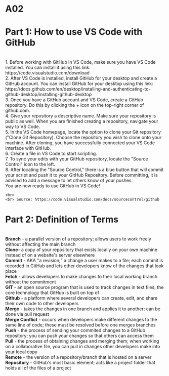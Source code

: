 # A02

<h1>Part 1: How to use VS Code with GitHub</h1>
<p>
    <br>1. Before working with GitHub in VS Code, make sure you have VS Code installed. You can install it using this link: https://code.visualstudio.com/download
    <br>2. After VS Code is installed, install GitHub for your desktop and create a GitHub account. You can install GitHub for your desktop using this link: https://docs.github.com/en/desktop/installing-and-authenticating-to-github-desktop/installing-github-desktop
    <br>3. Once you have a GitHub account and VS Code, create a GitHub repository. Do this by clicking the + icon on the top-right corner of github.com.
    <br>4. Give your repository a descriptive name. Make sure your repository is public as well. When you are finished creating a repository, navigate your way to VS Code. 
    <br>5. In the VS Code homepage, locate the option to clone your Git repository ("Clone Git Repository). Choose the repository you wish to clone onto your machine. After cloning, you have successfully connected your VS Code interface with GitHub.
    <br>6. Create a file in VS Code to start scripting. 
    <br>7. To sync your edits with your GitHub repository, locate the "Source Control" icon to the left. 
    <br>8. After locating the "Source Control," there is a blue button that will commit your script and push it to your GitHub Repository. Before committing, it is advised to add a message to let others know of your pushes. 
    <br> You are now ready to use GitHub in VS Code!

    <br>
    <br> Source: https://code.visualstudio.com/docs/sourcecontrol/github
</p>




<h1>Part 2: Definition of Terms</h1>
<p>
    <br><b>Branch</b> - a parallel version of a repository; allows users to work freely without affecting the main branch
    <br><b>Clone</b>- a copy of your repository that exists locally on your own machine instead of on a website's server elsewhere
    <br><b>Commit</b> - AKA "a revision;" a change a user makes to a file; each commit is recorded in GitHub and lets other developers know of the changes that look place
    <br><b>Fetch</b> - allows developers to make changes to their local working branch without the commitment
    <br><b>GIT</b> - an open source program that is used to track changes in text files; the core technology that GitHub is built on top of
    <br><b>Github</b> - a platform where several developers can create, edit, and share their own code to other developers
    <br><b>Merge</b> - takes the changes in one branch and applies it to another; can be done via pull request
    <br><b>Merge Conflict</b> - occurs when developers make different changes to the same line of code; these must be resolved before one merges branches
    <br><b>Push</b> - the process of sending your commited changes to a GitHub repository; you can push your changes so that others can access them
    <br><b>Pull</b> - the process of obtaining changes and merging them; when working on a collaborative file, you can pull in changes other developers make into your local copy
    <br><b>Remote</b> - the version of a repository/branch that is hosted on a server
    <br><b>Repository</b> - GitHub's most basic element; acts like a project folder that holds all of the files of a project
</p>


